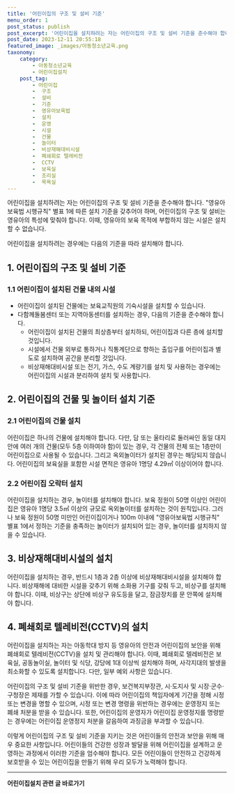 ```yaml
---
title: '어린이집의 구조 및 설비 기준'
menu_order: 1
post_status: publish
post_excerpt: '어린이집을 설치하려는 자는 어린이집의 구조 및 설비 기준을 준수해야 합니다.  영유아보육법 시행규칙  별표 1에 따른 설치 기준을 갖추어야 하며, 어린이집의 구조 및 설비는 영유아의 특성에 맞춰야 합니다. 이때, 영유아의 보육 목적에 부합하지 않는 시설은 설치할 수 없습니다.'
post_date: 2023-12-11 20:55:18
featured_image: _images/아동청소년교육.png
taxonomy:
    category:
        - 아동청소년교육
        - 어린이집설치
    post_tag:
        - 어린이집
        -  구조
        -  설비
        -  기준
        -  영유아보육법
        -  설치
        -  운영
        -  시설
        -  건물
        -  놀이터
        -  비상재해대비시설
        -  폐쇄회로 텔레비전
        -  CCTV
        -  보육실
        -  조리실
        -  목욕실
---
```



어린이집을 설치하려는 자는 어린이집의 구조 및 설비 기준을 준수해야 합니다. "영유아보육법 시행규칙" 별표 1에 따른 설치 기준을 갖추어야 하며, 어린이집의 구조 및 설비는 영유아의 특성에 맞춰야 합니다. 이때, 영유아의 보육 목적에 부합하지 않는 시설은 설치할 수 없습니다.

어린이집을 설치하려는 경우에는 다음의 기준을 따라 설치해야 합니다.

## 1. 어린이집의 구조 및 설비 기준

### 1.1 어린이집이 설치된 건물 내의 시설

- 어린이집이 설치된 건물에는 보육교직원의 기숙시설을 설치할 수 있습니다.
- 다함께돌봄센터 또는 지역아동센터를 설치하는 경우, 다음의 기준을 준수해야 합니다.
  - 어린이집이 설치된 건물의 최상층부터 설치하되, 어린이집과 다른 층에 설치할 것입니다.
  - 시설에서 건물 외부로 통하거나 직통계단으로 향하는 출입구를 어린이집과 별도로 설치하여 공간을 분리할 것입니다.
  - 비상재해대비시설 또는 전기, 가스, 수도 계량기를 설치 및 사용하는 경우에는 어린이집의 시설과 분리하여 설치 및 사용합니다.

## 2. 어린이집의 건물 및 놀이터 설치 기준

### 2.1 어린이집의 건물 설치

어린이집은 하나의 건물에 설치해야 합니다. 다만, 담 또는 울타리로 둘러싸인 동일 대지 안에 여러 개의 건물(모두 5층 이하여야 함)이 있는 경우, 각 건물의 전체 또는 1층만이 어린이집으로 사용될 수 있습니다. 그리고 옥외놀이터가 설치된 경우는 해당되지 않습니다. 어린이집의 보육실을 포함한 시설 면적은 영유아 1명당 4.29㎡ 이상이어야 합니다.

### 2.2 어린이집 오락터 설치

어린이집을 설치하는 경우, 놀이터를 설치해야 합니다. 보육 정원이 50명 이상인 어린이집은 영유아 1명당 3.5㎡ 이상의 규모로 옥외놀이터를 설치하는 것이 원칙입니다. 그러나 보육 정원이 50명 미만인 어린이집이거나 100m 이내에 "영유아보육법 시행규칙" 별표 1에서 정하는 기준을 충족하는 놀이터가 설치되어 있는 경우, 놀이터를 설치하지 않을 수 있습니다.

## 3. 비상재해대비시설의 설치

어린이집을 설치하는 경우, 반드시 1층과 2층 이상에 비상재해대비시설을 설치해야 합니다. 비상재해에 대비한 시설을 갖추기 위해 소화용 기구를 갖춰 두고, 비상구를 설치해야 합니다. 이때, 비상구는 상단에 비상구 유도등을 달고, 잠금장치를 문 안쪽에 설치해야 합니다.

## 4. 폐쇄회로 텔레비전(CCTV)의 설치

어린이집을 설치하는 자는 아동학대 방지 등 영유아의 안전과 어린이집의 보안을 위해 폐쇄회로 텔레비전(CCTV)을 설치 및 관리해야 합니다. 이때, 폐쇄회로 텔레비전은 보육실, 공동놀이실, 놀이터 및 식당, 강당에 1대 이상씩 설치해야 하며, 사각지대의 발생을 최소화할 수 있도록 설치합니다. 다만, 일부 예외 사항은 있습니다.

어린이집의 구조 및 설비 기준을 위반한 경우, 보건복지부장관, 시·도지사 및 시장·군수·구청장은 제재를 가할 수 있습니다. 이에 따라 어린이집의 책임자에게 기간을 정해 시정 또는 변경을 명할 수 있으며, 시정 또는 변경 명령을 위반하는 경우에는 운영정지 또는 폐쇄 처분을 받을 수 있습니다. 또한, 어린이집의 운영자가 어린이집 운영정지를 명령받는 경우에는 어린이집 운영정지 처분을 갈음하여 과징금을 부과할 수 있습니다.

이렇게 어린이집의 구조 및 설비 기준을 지키는 것은 어린이들의 안전과 보안을 위해 매우 중요한 사항입니다. 어린이들의 건강한 성장과 발달을 위해 어린이집을 설계하고 운영하는 과정에서 이러한 기준을 엄수해야 합니다. 모든 어린이들이 안전하고 건강하게 보호받을 수 있는 어린이집을 만들기 위해 우리 모두가 노력해야 합니다.
<!-- wp:separator -->
<hr class="wp-block-separator has-alpha-channel-opacity"/>
<!-- /wp:separator -->

<!-- wp:group {"backgroundColor":"base","layout":{"type":"constrained"}} -->
<div class="wp-block-group has-base-background-color has-background"><!-- wp:paragraph {"align":"center","fontSize":"medium"} -->
<p class="has-text-align-center has-large-font-size"><strong>어린이집설치 관련 글 바로가기</strong></p>
<!-- /wp:paragraph -->


<!-- wp:latest-posts
{"categories":[{"id":30942,"count":19,"description":"","link":"https://uknowlaw.com/category/%ec%96%b4%eb%a6%b0%ec%9d%b4%ec%a7%91%ec%84%a4%ec%b9%98/","name":"어린이집설치","slug":"어린이집설치","taxonomy":"category","parent":0,"meta":[],"_links":{"self":[{"href":"https://uknowlaw.com/wp-json/wp/v2/categories/30942"}],"collection":[{"href":"https://uknowlaw.com/wp-json/wp/v2/categories"}],"about":[{"href":"https://uknowlaw.com/wp-json/wp/v2/taxonomies/category"}],"wp:post_type":[{"href":"https://uknowlaw.com/wp-json/wp/v2/posts?categories=30942"}],"curies":[{"name":"wp","href":"https://api.w.org/{rel}","templated":true}]}}],"postsToShow":100,"excerptLength":28,"postLayout":"grid","columns":2,"featuredImageAlign":"left","featuredImageSizeSlug":"large","fontSize":"small"} /--></div>
<!-- /wp:group -->